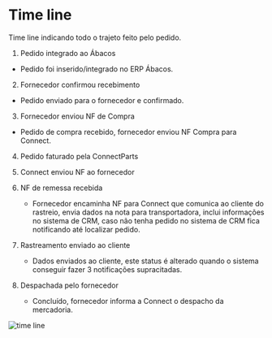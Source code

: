 # Time line

Time line indicando todo o trajeto feito pelo pedido.
1) Pedido integrado ao Ábacos
- Pedido foi inserido/integrado no ERP Ábacos.

2) Fornecedor confirmou recebimento
- Pedido enviado para o fornecedor e confirmado.

3) Fornecedor enviou NF de Compra
- Pedido de compra recebido, fornecedor enviou NF Compra para Connect.

4) Pedido faturado pela ConnectParts

5) Connect enviou NF ao fornecedor

6) NF de remessa recebida
    - Fornecedor encaminha NF para Connect que comunica ao cliente do rastreio, envia dados na nota para transportadora, inclui informações no sistema de CRM, caso não tenha pedido no sistema de CRM fica notificando até localizar pedido.

7) Rastreamento enviado ao cliente
    - Dados enviados ao cliente, este status é alterado quando o sistema conseguir fazer 3 notificações supracitadas.

8) Despachada pelo fornecedor
    - Concluído, fornecedor informa a Connect o despacho da mercadoria.


![time line](http://developers.connectparts.com.br/imagens/drop2/dropforn07.png)

